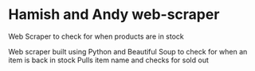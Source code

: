# Hamish and Andy web-scraper
Web Scraper to check for when products are in stock

Web scraper built using Python and Beautiful Soup to check for when an item is back in stock
Pulls item name and checks for <span class="soldout-tag">sold out</span>
